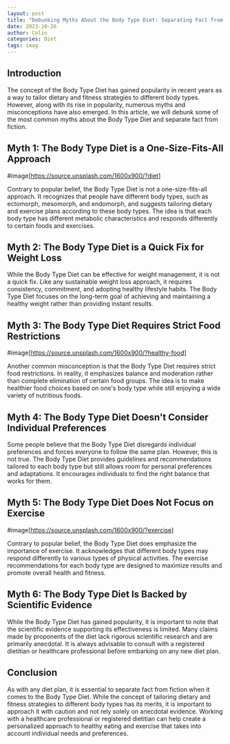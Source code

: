 ```yaml
---
layout: post
title: "Debunking Myths About the Body Type Diet: Separating Fact from Fiction"
date: 2023-10-26
author: Colin
categories: Diet
tags: imag
---
```


## Introduction

The concept of the Body Type Diet has gained popularity in recent years as a way to tailor dietary and fitness strategies to different body types. However, along with its rise in popularity, numerous myths and misconceptions have also emerged. In this article, we will debunk some of the most common myths about the Body Type Diet and separate fact from fiction.

## Myth 1: The Body Type Diet is a One-Size-Fits-All Approach

#image[https://source.unsplash.com/1600x900/?diet]

Contrary to popular belief, the Body Type Diet is not a one-size-fits-all approach. It recognizes that people have different body types, such as ectomorph, mesomorph, and endomorph, and suggests tailoring dietary and exercise plans according to these body types. The idea is that each body type has different metabolic characteristics and responds differently to certain foods and exercises.

## Myth 2: The Body Type Diet is a Quick Fix for Weight Loss

While the Body Type Diet can be effective for weight management, it is not a quick fix. Like any sustainable weight loss approach, it requires consistency, commitment, and adopting healthy lifestyle habits. The Body Type Diet focuses on the long-term goal of achieving and maintaining a healthy weight rather than providing instant results.

## Myth 3: The Body Type Diet Requires Strict Food Restrictions

#image[https://source.unsplash.com/1600x900/?healthy-food]

Another common misconception is that the Body Type Diet requires strict food restrictions. In reality, it emphasizes balance and moderation rather than complete elimination of certain food groups. The idea is to make healthier food choices based on one's body type while still enjoying a wide variety of nutritious foods.

## Myth 4: The Body Type Diet Doesn't Consider Individual Preferences

Some people believe that the Body Type Diet disregards individual preferences and forces everyone to follow the same plan. However, this is not true. The Body Type Diet provides guidelines and recommendations tailored to each body type but still allows room for personal preferences and adaptations. It encourages individuals to find the right balance that works for them.

## Myth 5: The Body Type Diet Does Not Focus on Exercise

#image[https://source.unsplash.com/1600x900/?exercise]

Contrary to popular belief, the Body Type Diet does emphasize the importance of exercise. It acknowledges that different body types may respond differently to various types of physical activities. The exercise recommendations for each body type are designed to maximize results and promote overall health and fitness.

## Myth 6: The Body Type Diet Is Backed by Scientific Evidence

While the Body Type Diet has gained popularity, it is important to note that the scientific evidence supporting its effectiveness is limited. Many claims made by proponents of the diet lack rigorous scientific research and are primarily anecdotal. It is always advisable to consult with a registered dietitian or healthcare professional before embarking on any new diet plan.

## Conclusion

As with any diet plan, it is essential to separate fact from fiction when it comes to the Body Type Diet. While the concept of tailoring dietary and fitness strategies to different body types has its merits, it is important to approach it with caution and not rely solely on anecdotal evidence. Working with a healthcare professional or registered dietitian can help create a personalized approach to healthy eating and exercise that takes into account individual needs and preferences.